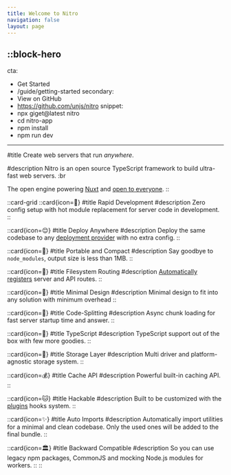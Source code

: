 ```yaml
---
title: Welcome to Nitro
navigation: false
layout: page
---
```



::block-hero
---
cta:
  - Get Started
  - /guide/getting-started
secondary:
  - View on GitHub
  - https://github.com/unjs/nitro
snippet:
  - npx giget@latest nitro
  - cd nitro-app
  - npm install
  - npm run dev
---

#title
Create web servers that run *anywhere*.

#description
Nitro is an open source TypeScript framework to build ultra-fast web servers. :br

The open engine powering [Nuxt](https://nuxt.com) and [open to everyone](https://github.com/unjs/nitro/discussions/1015).
::

::card-grid
  ::card{icon=🐇}
  #title
  Rapid Development
  #description
  Zero config setup with hot module replacement for server code in development.
  ::

  ::card{icon=😌}
  #title
  Deploy Anywhere
  #description
  Deploy the same codebase to any [deployment provider](/deploy) with no extra config.
  ::

  ::card{icon=💼}
  #title
  Portable and Compact
  #description
  Say goodbye to `node_modules`, output size is less than 1MB.
  ::

  ::card{icon=📁}
  #title
  Filesystem Routing
  #description
  [Automatically registers](/guide/routing) server and API routes.
  ::

  ::card{icon=🤏}
  #title
  Minimal Design
  #description
  Minimal design to fit into any solution with minimum overhead
  ::

  ::card{icon=🚀}
  #title
  Code-Splitting
  #description
  Async chunk loading for fast server startup time and answer.
  ::

  ::card{icon=👕}
  #title
  TypeScript
  #description
  TypeScript support out of the box with few more goodies.
  ::

  ::card{icon=💾}
  #title
  Storage Layer
  #description
  Multi driver and platform-agnostic storage system.
  ::

  ::card{icon=💰}
  #title
  Cache API
  #description
  Powerful built-in caching API.
  ::

  ::card{icon=🐱}
  #title
  Hackable
  #description
  Built to be customized with the [plugins](/guide/plugins) hooks system.
  ::

  ::card{icon=✨}
  #title
  Auto Imports
  #description
  Automatically import utilities for a minimal and clean codebase. Only the used ones will be added to the final bundle.
  ::

  ::card{icon=🏛️}
  #title
  Backward Compatible
  #description
  So you can use legacy npm packages, CommonJS and mocking Node.js modules for workers.
  ::
::
